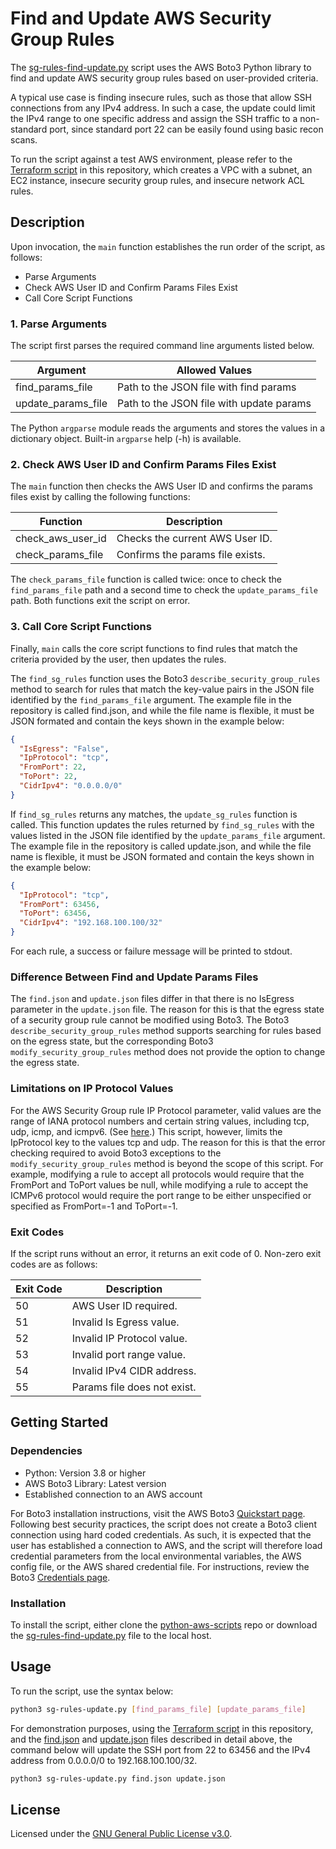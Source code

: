 # Find and Update AWS Security Group Rules
The [sg-rules-find-update.py](./sg-rules-find-update.py) script uses the AWS Boto3 Python library to find and update AWS security group rules based on user-provided criteria.

A typical use case is finding insecure rules, such as those that allow SSH connections from any IPv4 address. In such a case, the update could limit the IPv4 range to one specific address and assign the SSH traffic to a non-standard port, since standard port 22 can be easily found using basic recon scans.

To run the script against a test AWS environment, please refer to the [Terraform script](../terraform-aws-test-env) in this repository, which creates a VPC with a subnet, an EC2 instance, insecure security group rules, and insecure network ACL rules.

## Description
Upon invocation, the `main` function establishes the run order of the script, as follows:

+ Parse Arguments
+ Check AWS User ID and Confirm Params Files Exist
+ Call Core Script Functions

### 1. Parse Arguments
The script first parses the required command line arguments listed below. 

|Argument|Allowed Values|
|--------|--------------|
|find_params_file|Path to the JSON file with find params|
|update_params_file|Path to the JSON file with update params|

The Python `argparse` module reads the arguments and stores the values in a dictionary object. Built-in `argparse` help (-h) is available.

### 2. Check AWS User ID and Confirm Params Files Exist
The `main` function then checks the AWS User ID and confirms the params files exist by calling the following functions:

|Function|Description|
|--------|-----------|
|check_aws_user_id|Checks the current AWS User ID.|
|check_params_file|Confirms the params file exists.|

The `check_params_file` function is called twice: once to check the `find_params_file` path and a second time to check the `update_params_file` path. Both functions exit the script on error.

### 3. Call Core Script Functions
Finally, `main` calls the core script functions to find rules that match the criteria provided by the user, then updates the rules.

The `find_sg_rules` function uses the Boto3 `describe_security_group_rules` method to search for rules that match the key-value pairs in the JSON file identified by the `find_params_file` argument. The example file in the repository is called find.json, and while the file name is flexible, it must be JSON formated and contain the keys shown in the example below:

```json
{
  "IsEgress": "False",
  "IpProtocol": "tcp",
  "FromPort": 22,
  "ToPort": 22,
  "CidrIpv4": "0.0.0.0/0"
}
```

If `find_sg_rules` returns any matches, the `update_sg_rules` function is called. This function updates the rules returned by `find_sg_rules` with the values listed in the JSON file identified by the `update_params_file` argument. The example file in the repository is called update.json, and while the file name is flexible, it must be JSON formated and contain the keys shown in the example below:

```json
{
  "IpProtocol": "tcp",
  "FromPort": 63456,
  "ToPort": 63456,
  "CidrIpv4": "192.168.100.100/32"
}
```

For each rule, a success or failure message will be printed to stdout.

### Difference Between Find and Update Params Files 
The `find.json` and `update.json` files differ in that there is no IsEgress parameter in the `update.json` file. The reason for this is that the egress state of a security group rule cannot be modified using Boto3. The Boto3 `describe_security_group_rules` method supports searching for rules based on the egress state, but the corresponding Boto3 `modify_security_group_rules` method does not provide the option to change the egress state.

### Limitations on IP Protocol Values
For the AWS Security Group rule IP Protocol parameter, valid values are the range of IANA protocol numbers and certain string values, including tcp, udp, icmp, and icmpv6. (See [here]( https://docs.aws.amazon.com/AWSEC2/latest/APIReference/API_SecurityGroupRule.html).) This script, however, limits the IpProtocol key to the values tcp and udp. The reason for this is that the error checking required to avoid Boto3 exceptions to the `modify_security_group_rules` method is beyond the scope of this script. For example, modifying a rule to accept all protocols would require that the FromPort and ToPort values be null, while modifying a rule to accept the ICMPv6 protocol would require the port range to be either unspecified or specified as FromPort=-1 and ToPort=-1.

### Exit Codes
If the script runs without an error, it returns an exit code of 0. Non-zero exit codes are as follows:

|Exit Code|Description|
|---------|-----------|
|50|AWS User ID required.|
|51|Invalid Is Egress value.|
|52|Invalid IP Protocol value.|
|53|Invalid port range value.|
|54|Invalid IPv4 CIDR address.|
|55|Params file does not exist.|

## Getting Started

### Dependencies

+ Python: Version 3.8 or higher
+ AWS Boto3 Library: Latest version
+ Established connection to an AWS account

For Boto3 installation instructions, visit the AWS Boto3 [Quickstart page](https://boto3.amazonaws.com/v1/documentation/api/latest/guide/quickstart.html). Following best security practices, the script does not create a Boto3 client connection using hard coded credentials. As such, it is expected that the user has established a connection to AWS, and the script will therefore load credential parameters from the local environmental variables, the AWS config file, or the AWS shared credential file. For instructions, review the Boto3 [Credentials page](https://boto3.amazonaws.com/v1/documentation/api/latest/guide/credentials.html).

### Installation
To install the script, either clone the [python-aws-scripts](..) repo or download the [sg-rules-find-update.py](./sg-rules-find-update.py) file to the local host. 

## Usage
To run the script, use the syntax below:

```bash
python3 sg-rules-update.py [find_params_file] [update_params_file]
```

For demonstration purposes, using the [Terraform script](../terraform-aws-test-env) in this repository, and the [find.json](./find.json) and [update.json](./update.json) files described in detail above, the command below will update the SSH port from 22 to 63456 and the IPv4 address from 0.0.0.0/0 to 192.168.100.100/32.

```bash
python3 sg-rules-update.py find.json update.json
```

## License
Licensed under the [GNU General Public License v3.0](../LICENSE).
